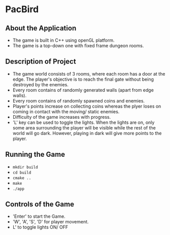 # PacBird

## About the Application

* The game is built in C++ using openGL platform.
* The game is a top-down one with fixed frame dungeon rooms.

## Description of Project

* The game world consists of 3 rooms, where each room has a door at the edge. The player's objective is to reach the final gate without being destroyed by the enemies.
* Every room contains of randomly generated walls (apart from edge walls).
* Every room contains of randomly spawned coins and enemies.
* Player's points increase on collecting coins whereas the plyer loses on coming in contact with the moving/ static enemies.
* Difficulty of the game increases with progress.
* 'L' key can be used to toggle the lights.  When the lights are on, only some area surrounding the player will be visible while the rest of the world will go dark. However, playing in dark will give more points to the player.

## Running the Game

* `mkdir build`
* `cd build`
* `cmake ..`
* `make`
* `./app`

## Controls of the Game

* 'Enter' to start the Game.
* 'W', 'A', 'S', 'D' for player movement.
* L' to toggle lights ON/ OFF
